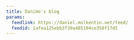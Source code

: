 ```yaml
---
title: Danimo's blog
params:
  feedlink: https://daniel.molkentin.net/feed/
  feedid: 1afea125ebb3f39a485104ce358f17d5
---
```

